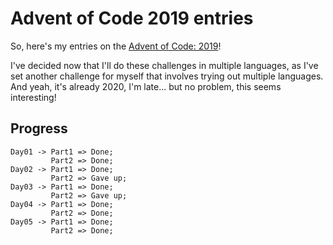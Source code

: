 # Advent of Code 2019 entries

So, here's my entries on the [Advent of Code: 2019](https://adventofcode.com/2019)!

I've decided now that I'll do these challenges in multiple languages, as I've set another challenge for myself that involves trying out multiple languages.\
And yeah, it's already 2020, I'm late... but no problem, this seems interesting!

## Progress

```
Day01 -> Part1 => Done;
         Part2 => Done;
Day02 -> Part1 => Done;
         Part2 => Gave up;
Day03 -> Part1 => Done;
         Part2 => Gave up;
Day04 -> Part1 => Done;
         Part2 => Done;
Day05 -> Part1 => Done;
         Part2 => Done;
```
